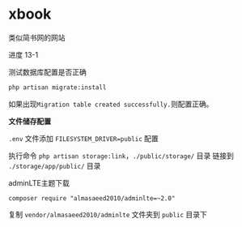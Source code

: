# xbook
类似简书网的网站

进度 13-1

测试数据库配置是否正确

```bash
php artisan migrate:install
```

如果出现`Migration table created successfully.`则配置正确。

**文件储存配置**

`.env` 文件添加 `FILESYSTEM_DRIVER=public` 配置

执行命令 `php artisan storage:link`，`./public/storage/` 目录 链接到 `./storage/app/public/` 目录



adminLTE主题下载

```
composer require "almasaeed2010/adminlte=~2.0"
```

复制 `vendor/almasaeed2010/adminlte` 文件夹到 `public` 目录下